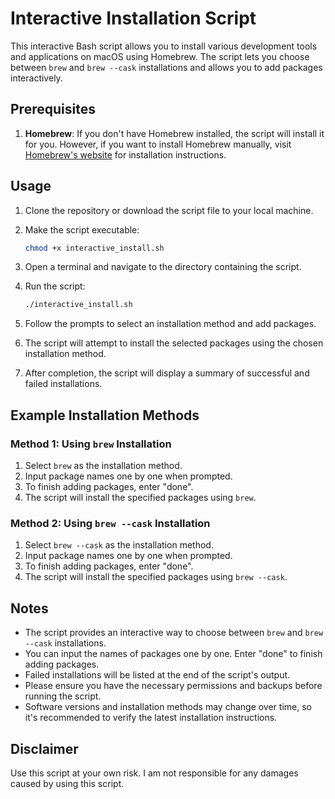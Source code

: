 
# Interactive Installation Script

This interactive Bash script allows you to install various development tools and applications on macOS using Homebrew. The script lets you choose between `brew` and `brew --cask` installations and allows you to add packages interactively.

## Prerequisites

1. **Homebrew**: If you don't have Homebrew installed, the script will install it for you. However, if you want to install Homebrew manually, visit [Homebrew's website](https://brew.sh/) for installation instructions.

## Usage

1. Clone the repository or download the script file to your local machine.

2. Make the script executable:

   ```bash
   chmod +x interactive_install.sh
   ```

3. Open a terminal and navigate to the directory containing the script.

4. Run the script:

   ```bash
   ./interactive_install.sh
   ```

5. Follow the prompts to select an installation method and add packages.

6. The script will attempt to install the selected packages using the chosen installation method.

7. After completion, the script will display a summary of successful and failed installations.

## Example Installation Methods

### Method 1: Using `brew` Installation

1. Select `brew` as the installation method.
2. Input package names one by one when prompted.
3. To finish adding packages, enter "done".
4. The script will install the specified packages using `brew`.

### Method 2: Using `brew --cask` Installation

1. Select `brew --cask` as the installation method.
2. Input package names one by one when prompted.
3. To finish adding packages, enter "done".
4. The script will install the specified packages using `brew --cask`.

## Notes

- The script provides an interactive way to choose between `brew` and `brew --cask` installations.
- You can input the names of packages one by one. Enter "done" to finish adding packages.
- Failed installations will be listed at the end of the script's output.
- Please ensure you have the necessary permissions and backups before running the script.
- Software versions and installation methods may change over time, so it's recommended to verify the latest installation instructions.

## Disclaimer

Use this script at your own risk. I am not responsible for any damages caused by using this script.



